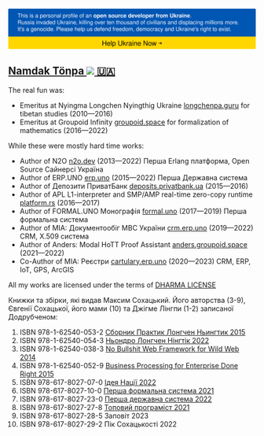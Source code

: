 [![SWUbanner](https://raw.githubusercontent.com/vshymanskyy/StandWithUkraine/main/banner-personal-page.svg)](https://vshymanskyy.github.io/StandWithUkraine)

<h2 style="white-space: nowrap;"><a itemprop="sameAs" content="https://orcid.org/0000-0001-7127-8796" href="https://orcid.org/0000-0001-7127-8796" target="orcid.widget" rel="me noopener noreferrer" style="vertical-align:top;white-space: nowrap;">Namdak Tönpa <img src="https://orcid.org/sites/default/files/images/orcid_16x16.png"> 🇺🇦</a></h2>

The real fun was:

* Emeritus at Nyingma Longchen Nyingthig Ukraine <a href="https://longchenpa.guru">longchenpa.guru</a> for tibetan studies (2010—2016)
* Emeritus at Groupoid Infinity <a href="https://groupoid.space">groupoid.space</a> for formalization of mathematics (2016—2022)

While these were mostly hard time works:

* Author of N2O <a href="https://n2o.dev">n2o.dev</a> (2013—2022) Перша Erlang платформа, Open Source Сайнерсі Україна
* Author of ERP.UNO <a href="https://erp.uno">erp.uno</a> (2015—2022) Перша Державна система
* Author of Депозити ПриватБанк <a href="https://deposits.privatbank.ua/static/doc/index.htm">deposits.privatbank.ua</a> (2015—2016)
* Author of APL L1-interpreter and SMP/AMP real-time zero-copy runtime <a href="https://github.com/o83/n2o">platform.rs</a> (2016—2017)
* Author of FORMAL.UNO Монографія <a href="https://formal.uno">formal.uno</a> (2017—2019) Перша формальна система
* Author of МІА: Документообіг МВС України <a href="https://crm.erp.uno">crm.erp.uno</a> (2019—2022) CRM, X.509 система
* Author of Anders: Modal HoTT Proof Assistant <a href="https://anders.groupoid.space">anders.groupoid.space</a> (2021—2022)
* Co-Author of МІА: Реєстри <a href="https://cartulary.erp.uno">cartulary.erp.uno</a> (2020—2023) CRM, ERP, IoT, GPS, ArcGIS

All my works are licensed under the terms of <a href="https://5ht.co/license/">DHARMA LICENSE</a>

Книжки та збірки, які видав Максим Сохацький. Його авторства (3-9), Євгенії Сохацької, його мами (10) та Джігме Лінгпи (1-2) записаної Додрубченом:

1. ISBN 978-1-62540-053-2 <a href="https://longchenpa.guru/gter.ma/snying.thig.rtsa.pod/collections/1/prayerbook.pdf">Сборник Практик Лонгчен Ньингтик 2015</a>
2. ISBN 978-1-62540-054-3 <a href="https://longchenpa.guru/gter.ma/snying.thig.rtsa.pod/texts/sngon.'gro/index.pdf">Ньондро Лонгчен Нінгтік 2022</a>
3. ISBN 978-1-62540-038-3 <a href="https://n2o.dev/books/n2o.pdf">No Bullshit Web Framework for Wild Web 2014</a>
4. ISBN 978-1-62540-052-9 <a href="https://n2o.dev/books/bpe.pdf">Business Processing for Enterprise Done Right 2015</a>
5. ISBN 978-617-8027-07-0 <a href="https://longchenpa.github.io/azov/texts/idea.pdf">Ідея Нації 2022</a>
6. ISBN 978-617-8027-10-0 <a href="https://formal.uno/monography.pdf">Перша формальна система 2021</a> 
7. ISBN 978-617-8027-23-0 <a href="https://formal.uno/tex/books/erp/erp.pdf">Перша державна система 2022</a>
8. ISBN 978-617-8027-27-8 <a href="https://longchenpa.github.io/top/texts/top.pdf">Топовий програміст 2021</a>
9. ISBN 978-617-8027-28-5 Заповіт 2023
10. ISBN 978-617-8027-29-2 Пік Сохацькості 2022
